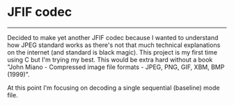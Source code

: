 # JFIF codec
---
Decided to make yet another JFIF codec because I wanted to understand how JPEG standard works as there's not that much technical explanations on the internet (and standard is black magic). This project is my first time using C but I'm trying my best. This would be extra hard without a book "John Miano - Compressed image file formats - JPEG, PNG, GIF, XBM, BMP (1999)".

At this point I'm focusing on decoding a single sequential (baseline) mode file.
